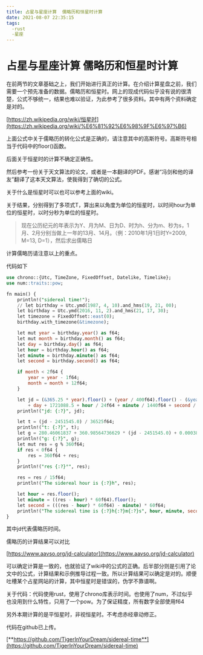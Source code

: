 ```yaml
---
title: 占星与星座计算  儒略历和恒星时计算
date: 2021-08-07 22:35:15
tags: 
  -rust
  -星座 
---
```


# 占星与星座计算  儒略历和恒星时计算

在前两节的文章基础之上，我们开始进行真正的计算。在介绍计算星盘之前，我们需要一个预先准备的数据。儒略历和恒星时。网上的现成代码似乎没有说的很清楚，公式不够统一，结果也难以验证，为此参考了很多资料。其中有两个资料确定是对的。

[https://zh.wikipedia.org/wiki/恒星时](https://zh.wikipedia.org/wiki/%E6%81%92%E6%98%9F%E6%97%B6)

上面公式中关于儒略历的转化公式是正确的，请注意其中的高斯符号。高斯符号相当于代码中的floor()函数。

后面关于恒星时的计算不确定正确性。

然后参考一份关于天文算法的论文，或者是一本翻译的PDF。感谢“冯剑和他的译友”翻译了这本天文算法，使我得到了确切的公式。

关于什么是恒星时可以也可以参考上面的wiki。

关于结果，分别得到了多项式T，算出来以角度为单位的恒星时，以时间hour为单位的恒星时，以时分秒为单位的恒星时。

> 现在公历纪元的年表示为Y、月为M、日为D、时为h、分为m、秒为s，1月、2月分别当做上一年的13月、14月。（例：2010年1月1日时Y=2009, M=13, D=1），然后求出儒略日
>

计算儒略历请注意以上的重点。

代码如下

```sql
use chrono::{Utc, TimeZone, FixedOffset, Datelike, Timelike};
use num::traits::pow;

fn main() {
    println!("sidereal time!");
    // let birthday = Utc.ymd(1987, 4, 10).and_hms(19, 21, 00);
    let birthday = Utc.ymd(2016, 11, 2).and_hms(21, 17, 30);
    let timezone = FixedOffset::east(0);
    birthday.with_timezone(&timezone);

    let mut year = birthday.year() as f64;
    let mut month = birthday.month() as f64;
    let day = birthday.day() as f64;
    let hour = birthday.hour() as f64;
    let minute = birthday.minute() as f64;
    let second = birthday.second() as f64;

    if month < 2f64 {
        year = year - 1f64;
        month = month + 12f64;
    }

    let jd = (&365.25 * year).floor() + (year / 400f64).floor() - (&year / 100f64).floor() + (30.59 * (month - 2f64)).floor()
        + day + 1721088.5 + hour / 24f64 + minute / 1440f64 + second / 86400f64;
    println!("jd: {:?}", jd);

    let t = (jd - 2451545.0) / 36525f64;
    println!("t: {:?}", t);
    let g = 280.46061837 + 360.98564736629 * (jd - 2451545.0) + 0.000387933 * pow(t, 2) - pow(t, 3) / 38710000f64;
    println!("g: {:?}", g);
    let mut res = g % 360f64;
    if res < 0f64 {
        res = 360f64 + res;
    }
    println!("res {:?}°", res);

    res = res / 15f64;
    println!("The sidereal hour is {:?}h", res);

    let hour = res.floor();
    let minute = ((res - hour) * 60f64).floor();
    let second = (((res - hour) * 60f64) - minute) * 60f64;
    println!("The sidereal time is {:?}h{:?}m{:?}s", hour, minute, second);
}
```

其中jd代表儒略历时间。

儒略历的计算结果可以对比

[https://www.aavso.org/jd-calculator](https://www.aavso.org/jd-calculator)

可以确定计算是一致的，也就验证了wiki中的公式的正确。后半部分则是引用了论文中的公式，计算结果和示例推导过程一致。所以计算结果可以确定是对的。顺便吐槽某个占星网站的计算，其中恒星时是错误的，伪学不靠谱啊。

关于代码：代码使用rust，使用了chrono库表示时间。也使用了num，不过似乎也没用到什么特性，只用了一个pow。为了保证精度，所有数字全部使用f64

另外本期计算的是平恒星时，非视恒星时。不考虑赤经章动修正。

代码在github已上传。

[**https://github.com/TigerInYourDream/sidereal-time**](https://github.com/TigerInYourDream/sidereal-time)
